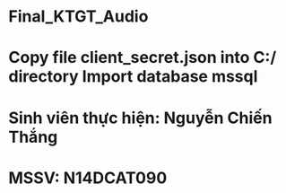 # Final_KTGT_Audio
# Copy file client_secret.json into C:/ directory Import database mssql
# Sinh viên thực hiện: Nguyễn Chiến Thắng
# MSSV: N14DCAT090
